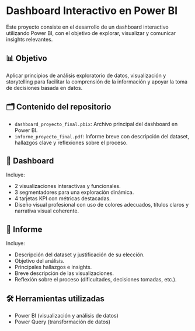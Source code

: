 # Dashboard Interactivo en Power BI

Este proyecto consiste en el desarrollo de un dashboard interactivo utilizando Power BI, con el objetivo de explorar, visualizar y comunicar insights relevantes.

## 📊 Objetivo

Aplicar principios de análisis exploratorio de datos, visualización y storytelling para facilitar la comprensión de la información y apoyar la toma de decisiones basada en datos.

## 🗂️ Contenido del repositorio

- `dashboard_proyecto_final.pbix`: Archivo principal del dashboard en Power BI.
- `informe_proyecto_final.pdf`: Informe breve con descripción del dataset, hallazgos clave y reflexiones sobre el proceso.

## 🧩 Dashboard

Incluye:
- 2 visualizaciones interactivas y funcionales.
- 3 segmentadores para una exploración dinámica.
- 4 tarjetas KPI con métricas destacadas.
- Diseño visual profesional con uso de colores adecuados, títulos claros y narrativa visual coherente.

## 📌 Informe

Incluye:
- Descripción del dataset y justificación de su elección.
- Objetivo del análisis.
- Principales hallazgos e insights.
- Breve descripción de las visualizaciones.
- Reflexión sobre el proceso (dificultades, decisiones tomadas, etc.).

## 🛠️ Herramientas utilizadas

- Power BI (visualización y análisis de datos)
- Power Query (transformación de datos)
